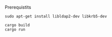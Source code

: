 Prerequistits

```
sudo apt-get install libldap2-dev libkrb5-dev
```


```
cargo build
cargo run
```